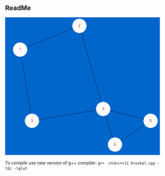 ## ReadMe
![Alt text](/WorkOut/temp_files/kruskal.gif?raw=true "kruskal")

To compile use new version of g++ compiler: `g++ -std=c++11 Kruskal.cpp -lGL -lglut`
